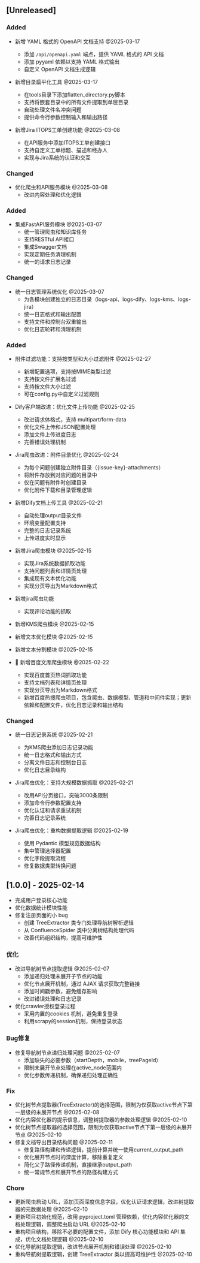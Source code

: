 ## [Unreleased]

### Added
- 新增 YAML 格式的 OpenAPI 文档支持 @2025-03-17
  * 添加 `/api/openapi.yaml` 端点，提供 YAML 格式的 API 文档
  * 添加 pyyaml 依赖以支持 YAML 格式输出
  * 自定义 OpenAPI 文档生成逻辑

- 新增目录扁平化工具 @2025-03-17
  * 在tools目录下添加flatten_directory.py脚本
  * 支持将嵌套目录中的所有文件提取到单层目录
  * 自动处理文件名冲突问题
  * 提供命令行参数控制输入和输出路径

- 新增Jira ITOPS工单创建功能 @2025-03-08
  * 在API服务中添加ITOPS工单创建接口
  * 支持自定义工单标题、描述和经办人
  * 实现与Jira系统的认证和交互

### Changed
- 优化爬虫和API服务模块 @2025-03-08
  * 改进内容处理和优化逻辑

### Added
- 集成FastAPI服务模块 @2025-03-07
  * 统一管理爬虫和知识库任务
  * 支持RESTful API接口
  * 集成Swagger文档
  * 实现定期任务清理机制
  * 统一的请求日志记录

### Changed
- 统一日志管理系统优化 @2025-03-07
  * 为各模块创建独立的日志目录（logs-api、logs-dify、logs-kms、logs-jira）
  * 统一日志格式和输出配置
  * 支持文件和控制台双重输出
  * 优化日志轮转和清理机制

### Added
- 附件过滤功能：支持按类型和大小过滤附件 @2025-02-27
  * 新增配置选项，支持按MIME类型过滤
  * 支持按文件扩展名过滤
  * 支持按文件大小过滤
  * 可在config.py中自定义过滤规则

- Dify客户端改进：优化文件上传功能 @2025-02-25
  * 改进请求体格式，支持 multipart/form-data
  * 优化文件上传和JSON配置处理
  * 添加文件上传进度日志
  * 完善错误处理机制

- Jira爬虫改进：附件目录优化 @2025-02-24
  * 为每个问题创建独立附件目录（{issue-key}-attachments）
  * 将附件存放到对应问题的目录中
  * 仅在问题有附件时创建目录
  * 优化附件下载和目录管理逻辑

- 新增Dify文档上传工具 @2025-02-21
  * 自动处理output目录文件
  * 环境变量配置支持
  * 完整的日志记录系统
  * 上传进度实时显示

- 新增Jira爬虫模块 @2025-02-15
  * 实现Jira系统数据抓取功能
  * 支持问题列表和详情页处理
  * 集成现有文本优化功能
  * 实现分页导出为Markdown格式

- 新增jira爬虫功能
  * 实现评论功能的抓取

- 新增KMS爬虫模块 @2025-02-15
- 新增文本优化模块 @2025-02-15
- 新增文本分割模块 @2025-02-15

- 🎉 新增百度文库爬虫模块 @2025-02-22
  * 实现百度首页热词抓取功能
  * 支持文档列表和详情页处理
  * 实现分页导出为Markdown格式
  * 新增百度热搜爬虫项目，包含爬虫、数据模型、管道和中间件实现；更新依赖和配置文件，优化日志记录和输出结构

### Changed
- 统一日志记录系统 @2025-02-21
  * 为KMS爬虫添加日志记录功能
  * 统一日志格式和输出方式
  * 分离文件日志和控制台日志
  * 优化日志目录结构

- Jira爬虫优化：支持大规模数据抓取 @2025-02-21
  * 改用API分页接口，突破3000条限制
  * 添加命令行参数配置支持
  * 优化认证和请求重试机制
  * 完善日志记录系统

- Jira爬虫优化：重构数据提取逻辑 @2025-02-19
  * 使用 Pydantic 模型规范数据结构
  * 集中管理选择器配置
  * 优化字段提取流程
  * 修复数据类型转换问题

## [1.0.0] - 2025-02-14
* 完成用户登录核心功能
* 优化数据统计模块性能
* 修复注册页面的小 bug
  - 创建 TreeExtractor 类专门处理导航树解析逻辑
  - 从 ConfluenceSpider 类中分离树结构处理代码
  - 改善代码组织结构，提高可维护性

### 优化
- 改进导航树节点提取逻辑 @2025-02-07
  - 添加递归处理未展开子节点的功能
  - 优化节点展开机制，通过 AJAX 请求获取完整链接
  - 添加时间戳参数，避免缓存影响
  - 改进错误处理和日志记录
- 优化crawler授权登录过程
  - 采用内置的cookies 机制，避免重复登录
  - 利用scrapy的session机制，保持登录状态

### Bug修复
- 修复导航树节点递归处理问题 @2025-02-07
  - 添加缺失的必要参数（startDepth，mobile，treePageId）
  - 限制未展开节点处理在active_node范围内
  - 优化参数传递机制，确保递归处理正确性

### Fix
- 优化树节点提取器(TreeExtractor)的选择范围，限制为仅获取active节点下第一层级的未展开节点 @2025-02-08
- 优化内容优化器的提示信息，调整树提取器的参数处理逻辑 @2025-02-10
- 优化树节点提取器的选择范围，限制为仅获取active节点下第一层级的未展开节点 @2025-02-10
- 修复文档导出目录结构问题 @2025-02-11
  - 修复路径构建和传递逻辑，提前计算并统一使用current_output_path
  - 优化展开节点时的深度计算，移除重复定义
  - 简化父子路径传递机制，直接继承output_path
  - 统一常规节点和展开节点的路径构建方式

### Chore
- 更新爬虫启动 URL，添加页面深度信息字段，优化认证请求逻辑，改进树提取器的元数据处理 @2025-02-10
- 更新项目初始化规范，改用 pyproject.toml 管理依赖，优化内容优化器的文档处理逻辑，调整爬虫启动 URL @2025-02-10
- 重构项目结构，移除不必要的配置文件，添加 Dify 核心功能模块和 API 集成，优化文档处理逻辑 @2025-02-10
- 优化导航树提取逻辑，改进节点展开机制和错误处理 @2025-02-10
- 重构导航树提取逻辑，创建 TreeExtractor 类以提高可维护性 @2025-02-10